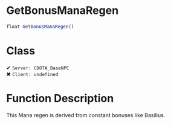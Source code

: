 # GetBonusManaRegen
```js
float GetBonusManaRegen()
```
# Class
✔ `Server: CDOTA_BaseNPC`  
✖ `Client: undefined`  

# Function Description
This Mana regen is derived from constant bonuses like Basilius.
